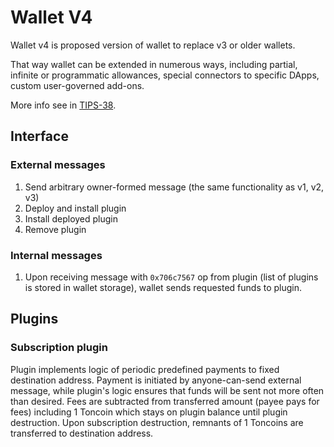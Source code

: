 # Wallet V4
Wallet v4 is proposed version of wallet to replace v3 or older wallets.

<!-- The main difference from previous versions consist in plugins functionality:
trusted conjugated contracts may implement complex logic while being able to use all funds from main wallet. -->

That way wallet can be extended in numerous ways, including partial, infinite or programmatic allowances, special connectors to specific DApps, custom user-governed add-ons. 

More info see in [TIPS-38](https://github.com/newton-blockchain/TIPs/issues/38).

 ## Interface
### External messages
1. Send arbitrary owner-formed message (the same functionality as v1, v2, v3)
2. Deploy and install plugin
3. Install deployed plugin
4. Remove plugin 

### Internal messages
1. Upon receiving message with `0x706c7567` op from plugin (list of plugins is stored in wallet storage), wallet sends requested funds to plugin. 

## Plugins
### Subscription plugin
Plugin implements logic of periodic predefined payments to fixed destination address. Payment is initiated by anyone-can-send external message,
 while plugin's logic ensures that funds will be sent not more often than desired. Fees are subtracted from transferred amount (payee pays for fees)
 including 1 Toncoin which stays on plugin balance until plugin destruction. Upon subscription destruction, remnants of 1 Toncoins are transferred to 
destination address. 
